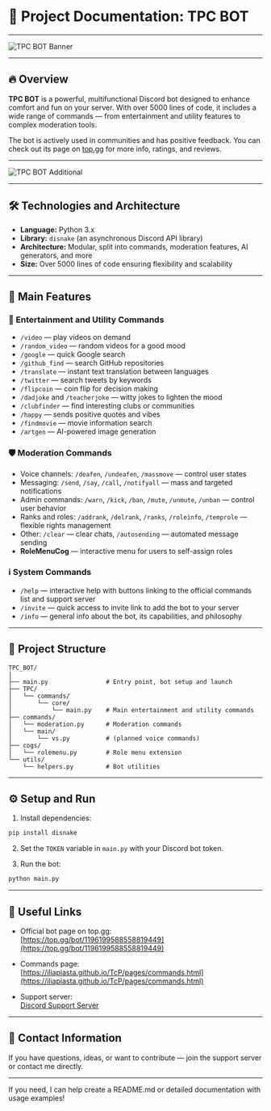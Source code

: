 
# 📘 Project Documentation: TPC BOT

---

![TPC BOT Banner](https://cdn.discordapp.com/avatars/1196199588558819449/a_3a562b89e7a14205baf010e3eaf18c1a.gif?size=1024)

---

## 🔥 Overview

**TPC BOT** is a powerful, multifunctional Discord bot designed to enhance comfort and fun on your server. With over 5000 lines of code, it includes a wide range of commands — from entertainment and utility features to complex moderation tools.

The bot is actively used in communities and has positive feedback. You can check out its page on [top.gg](https://top.gg/bot/1196199588558819449) for more info, ratings, and reviews.

---

![TPC BOT Additional](https://i.imgur.com/9JavKJc.jpeg)

---

## 🛠 Technologies and Architecture

- **Language:** Python 3.x
- **Library:** `disnake` (an asynchronous Discord API library)
- **Architecture:** Modular, split into commands, moderation features, AI generators, and more
- **Size:** Over 5000 lines of code ensuring flexibility and scalability

---

## 🚀 Main Features

### 🎉 Entertainment and Utility Commands

- `/video` — play videos on demand
- `/random_video` — random videos for a good mood
- `/google` — quick Google search
- `/github_find` — search GitHub repositories
- `/translate` — instant text translation between languages
- `/twitter` — search tweets by keywords
- `/flipcoin` — coin flip for decision making
- `/dadjoke` and `/teacherjoke` — witty jokes to lighten the mood
- `/clubfinder` — find interesting clubs or communities
- `/happy` — sends positive quotes and vibes
- `/findmovie` — movie information search
- `/artgen` — AI-powered image generation

### 🛡 Moderation Commands

- Voice channels: `/deafen`, `/undeafen`, `/massmove` — control user states
- Messaging: `/send`, `/say`, `/call`, `/notifyall` — mass and targeted notifications
- Admin commands: `/warn`, `/kick`, `/ban`, `/mute`, `/unmute`, `/unban` — control user behavior
- Ranks and roles: `/addrank`, `/delrank`, `/ranks`, `/roleinfo`, `/temprole` — flexible rights management
- Other: `/clear` — clear chats, `/autosending` — automated message sending
- **RoleMenuCog** — interactive menu for users to self-assign roles

### ℹ️ System Commands

- `/help` — interactive help with buttons linking to the official commands list and support server
- `/invite` — quick access to invite link to add the bot to your server
- `/info` — general info about the bot, its capabilities, and philosophy

---

## 📂 Project Structure

```
TPC_BOT/
│
├── main.py                # Entry point, bot setup and launch
├── TPC/
│   └── commands/
│       └── core/
│           └── main.py    # Main entertainment and utility commands
├── commands/
│   └── moderation.py      # Moderation commands
│   └── main/
│       └── vs.py          # (planned voice commands)
├── cogs/
│   └── rolemenu.py        # Role menu extension
└── utils/
    └── helpers.py         # Bot utilities
```

---

## ⚙️ Setup and Run

1. Install dependencies:

```bash
pip install disnake
```

2. Set the `TOKEN` variable in `main.py` with your Discord bot token.

3. Run the bot:

```bash
python main.py
```

---

## 🔗 Useful Links

- Official bot page on top.gg:  
  [https://top.gg/bot/1196199588558819449](https://top.gg/bot/1196199588558819449)

- Commands page:  
  [https://iliapiasta.github.io/TcP/pages/commands.html](https://iliapiasta.github.io/TcP/pages/commands.html)

- Support server:  
  [Discord Support Server](https://discord.com/channels/1242558139262435328/1275577431658594356)

---

## 🙌 Contact Information

If you have questions, ideas, or want to contribute — join the support server or contact me directly.

---

If you need, I can help create a README.md or detailed documentation with usage examples!
